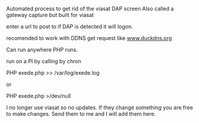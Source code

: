 Automated process to get rid of the viasat DAP screen
Also called a gateway capture but built for viasat

                                                             


enter a url to post to if DAP is detected it will logon.

recomended to work with DDNS get request like www.duckdns.org 




Can run anywhere PHP runs. 

run on a PI by calling by chron 

PHP exede.php >> /var/log/exede.log

or

PHP exede.php >/dev/null


I no longer use viasat so no updates. If they change something you are free to make changes. Send them to me and I will add them here.
